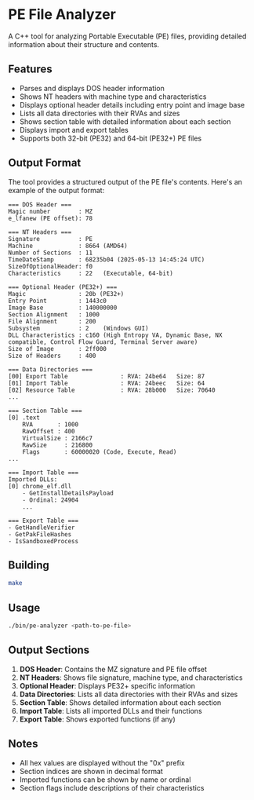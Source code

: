 # PE File Analyzer

A C++ tool for analyzing Portable Executable (PE) files, providing detailed information about their structure and contents.

## Features

- Parses and displays DOS header information
- Shows NT headers with machine type and characteristics
- Displays optional header details including entry point and image base
- Lists all data directories with their RVAs and sizes
- Shows section table with detailed information about each section
- Displays import and export tables
- Supports both 32-bit (PE32) and 64-bit (PE32+) PE files

## Output Format

The tool provides a structured output of the PE file's contents. Here's an example of the output format:

```
=== DOS Header ===
Magic number        : MZ
e_lfanew (PE offset): 78

=== NT Headers ===
Signature           : PE
Machine             : 8664 (AMD64)
Number of Sections  : 11
TimeDateStamp       : 68235b04 (2025-05-13 14:45:24 UTC)
SizeOfOptionalHeader: f0
Characteristics     : 22   (Executable, 64-bit)

=== Optional Header (PE32+) ===
Magic               : 20b (PE32+)
Entry Point         : 1443c0
Image Base          : 140000000
Section Alignment   : 1000
File Alignment      : 200
Subsystem           : 2    (Windows GUI)
DLL Characteristics : c160 (High Entropy VA, Dynamic Base, NX compatible, Control Flow Guard, Terminal Server aware)
Size of Image       : 2ff000
Size of Headers     : 400

=== Data Directories ===
[00] Export Table               : RVA: 24be64   Size: 87
[01] Import Table               : RVA: 24beec   Size: 64
[02] Resource Table             : RVA: 28b000   Size: 70640
...

=== Section Table ===
[0] .text
    RVA       : 1000
    RawOffset : 400
    VirtualSize : 2166c7
    RawSize     : 216800
    Flags       : 60000020 (Code, Execute, Read)
...

=== Import Table ===
Imported DLLs:
[0] chrome_elf.dll
    - GetInstallDetailsPayload
    - Ordinal: 24904
    ...

=== Export Table ===
- GetHandleVerifier
- GetPakFileHashes
- IsSandboxedProcess
```

## Building

```bash
make
```

## Usage

```bash
./bin/pe-analyzer <path-to-pe-file>
```

## Output Sections

1. **DOS Header**: Contains the MZ signature and PE file offset
2. **NT Headers**: Shows file signature, machine type, and characteristics
3. **Optional Header**: Displays PE32+ specific information
4. **Data Directories**: Lists all data directories with their RVAs and sizes
5. **Section Table**: Shows detailed information about each section
6. **Import Table**: Lists all imported DLLs and their functions
7. **Export Table**: Shows exported functions (if any)

## Notes

- All hex values are displayed without the "0x" prefix
- Section indices are shown in decimal format
- Imported functions can be shown by name or ordinal
- Section flags include descriptions of their characteristics 
